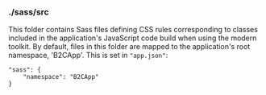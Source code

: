 ### ./sass/src

This folder contains Sass files defining CSS rules corresponding to classes
included in the application's JavaScript code build when using the modern toolkit.
By default, files in this folder are mapped to the application's root namespace, 'B2CApp'.
This is set in `"app.json"`:

    "sass": {
        "namespace": "B2CApp"
    }